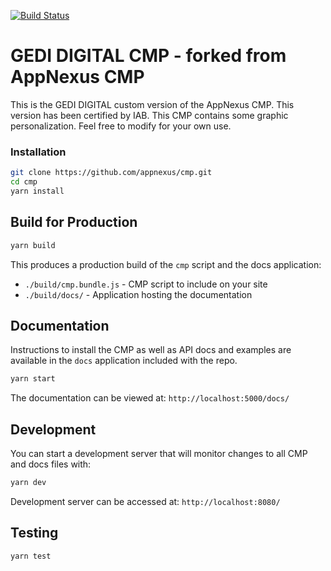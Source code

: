 [![Build Status](https://travis-ci.org/appnexus/cmp.svg?branch=master)](https://travis-ci.org/appnexus/cmp)

# GEDI DIGITAL CMP - forked from AppNexus CMP

This is the GEDI DIGITAL custom version of the AppNexus CMP. 
This version has been certified by IAB. 
This CMP contains some graphic personalization. 
Feel free to modify for your own use.

### Installation

```sh
git clone https://github.com/appnexus/cmp.git
cd cmp
yarn install
```

## Build for Production

```sh
yarn build
```

This produces a production build of the `cmp` script and the docs application:
+ `./build/cmp.bundle.js` - CMP script to include on your site
+ `./build/docs/` - Application hosting the documentation

## Documentation

Instructions to install the CMP as well as API docs and examples are available in the `docs`
application included with the repo.

```sh
yarn start
```

The documentation can be viewed at:
`http://localhost:5000/docs/`

## Development
You can start a development server that will monitor changes to all CMP and docs files with:
```sh
yarn dev
```

Development server can be accessed at:
`http://localhost:8080/`

## Testing

```sh
yarn test
```
